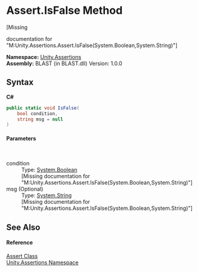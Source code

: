 # Assert.IsFalse Method 
 

\[Missing <summary> documentation for "M:Unity.Assertions.Assert.IsFalse(System.Boolean,System.String)"\]

**Namespace:**&nbsp;<a href="N_Unity_Assertions">Unity.Assertions</a><br />**Assembly:**&nbsp;BLAST (in BLAST.dll) Version: 1.0.0

## Syntax

**C#**<br />
``` C#
public static void IsFalse(
	bool condition,
	string msg = null
)
```


#### Parameters
&nbsp;<dl><dt>condition</dt><dd>Type: <a href="https://docs.microsoft.com/dotnet/api/system.boolean" target="_blank" rel="noopener noreferrer">System.Boolean</a><br />\[Missing <param name="condition"/> documentation for "M:Unity.Assertions.Assert.IsFalse(System.Boolean,System.String)"\]</dd><dt>msg (Optional)</dt><dd>Type: <a href="https://docs.microsoft.com/dotnet/api/system.string" target="_blank" rel="noopener noreferrer">System.String</a><br />\[Missing <param name="msg"/> documentation for "M:Unity.Assertions.Assert.IsFalse(System.Boolean,System.String)"\]</dd></dl>

## See Also


#### Reference
<a href="T_Unity_Assertions_Assert">Assert Class</a><br /><a href="N_Unity_Assertions">Unity.Assertions Namespace</a><br />